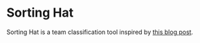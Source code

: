 # Sorting Hat

Sorting Hat is a team classification tool inspired by [this blog post](https://qiita.com/matsulib/items/bd50af2e2bc1e48522cd).
